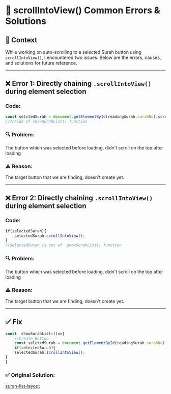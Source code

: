 # 🚫 scrollIntoView() Common Errors & Solutions

## 🧠 Context
While working on auto-scrolling to a selected Surah button using `scrollIntoView()`, I encountered two issues. Below are the errors, causes, and solutions for future reference.

---

## ❌ Error 1: Directly chaining `.scrollIntoView()` during element selection

### Code:
```js
const selctedSurah = document.getElementById(readingSurah.surahNo).scrollIntoView();
//Inside of showSurahList() function
```
### 🔍 Problem:
The button which was selected before loading, didn't scroll on the top after loading
### ⚠️ Reason:
The target button that we are finding, doesn't create yet.

------------------------------------------------------------------------
## ❌ Error 2: Directly chaining `.scrollIntoView()` during element selection

### Code:
```js
if(selectedSurah){
    selectedSurah.scrollIntoView();
}
//selectedSurah is out of  showSurahList() function
```
### 🔍 Problem:
The button which was selected before loading, didn't scroll on the top after loading
### ⚠️ Reason:
The target button that we are finding, doesn't create yet.

------------------------------------------------------------------------
## ✅ Fix
```js
const  showSurahList=()=>{
    //Create Button
    const selctedSurah = document.getElementById(readingSurah.surahNo);
    if(selectedSurah){
    selectedSurah.scrollIntoView();
}
}

```
### ✅ Original Solution:
[surah-list-layout](../../JS/aside/surah-list-layout.js)